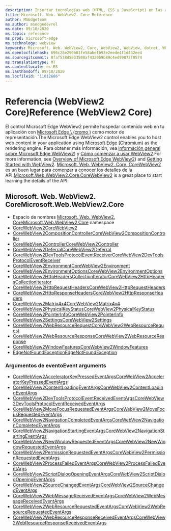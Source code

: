 ```yaml
---
description: Insertar tecnologías web (HTML, CSS y JavaScript) en las aplicaciones nativas con el control Microsoft Edge WebView2
title: Microsoft. Web. WebView2. Core Reference
author: MSEdgeTeam
ms.author: msedgedevrel
ms.date: 09/10/2020
ms.topic: reference
ms.prod: microsoft-edge
ms.technology: webview
keywords: Microsoft. Web. WebView2, Core, WebView2, WebView, dotnet, WPF, WinForms, App, Edge, CoreWebView2, CoreWebView2Controller, control de explorador, HTML Edge
ms.openlocfilehash: 696c28e290b81fe58abefb93e2eede4f1d432ee4
ms.sourcegitcommit: 0faf538d5033508af4320b9b89c4ed99872f0574
ms.translationtype: MT
ms.contentlocale: es-ES
ms.lasthandoff: 09/10/2020
ms.locfileid: "11012686"
---
```

# <span data-ttu-id="db675-104">Referencia (WebView2 Core)</span><span class="sxs-lookup"><span data-stu-id="db675-104">Reference (WebView2 Core)</span></span>  

<span data-ttu-id="db675-105">El control Microsoft Edge WebView2 permite hospedar contenido web en tu aplicación con [Microsoft Edge \ (cromo \)](https://www.microsoftedgeinsider.com) como motor de representación.</span><span class="sxs-lookup"><span data-stu-id="db675-105">The Microsoft Edge WebView2 control enables you to host web content in your application using [Microsoft Edge \(Chromium\)](https://www.microsoftedgeinsider.com) as the rendering engine.</span></span>  <span data-ttu-id="db675-106">Para obtener más información, vea [información general sobre Microsoft Edge WebView2](../../index.md)) y [Cómo comenzar a usar WebView2](../../gettingstarted/win32.md).</span><span class="sxs-lookup"><span data-stu-id="db675-106">For more information, see [Overview of Microsoft Edge WebView2](../../index.md)) and [Getting Started with WebView2](../../gettingstarted/win32.md).</span></span>  <span data-ttu-id="db675-107">[Microsoft. Web. WebView2. Core. CoreWebView2](0-9-538/microsoft-web-webview2-core-corewebview2.md) es un buen lugar para comenzar a conocer los detalles de la API.</span><span class="sxs-lookup"><span data-stu-id="db675-107">[Microsoft.Web.WebView2.Core.CoreWebView2](0-9-538/microsoft-web-webview2-core-corewebview2.md) is a great place to start learning the details of the API.</span></span>  

## <span data-ttu-id="db675-108">Microsoft. Web. WebView2. Core</span><span class="sxs-lookup"><span data-stu-id="db675-108">Microsoft.Web.WebView2.Core</span></span>
*   <span data-ttu-id="db675-109">Espacio de nombres [Microsoft. Web. WebView2. Core](0-9-628/namespace-microsoft-web-webview2-core.md)</span><span class="sxs-lookup"><span data-stu-id="db675-109">[Microsoft.Web.WebView2.Core](0-9-628/namespace-microsoft-web-webview2-core.md) namespace</span></span>
*   [<span data-ttu-id="db675-110">CoreWebView2</span><span class="sxs-lookup"><span data-stu-id="db675-110">CoreWebView2</span></span>](0-9-628/microsoft-web-webview2-core-corewebview2.md)
*   [<span data-ttu-id="db675-111">CoreWebView2CompositionController</span><span class="sxs-lookup"><span data-stu-id="db675-111">CoreWebView2CompositionController</span></span>](0-9-628/microsoft-web-webview2-core-corewebview2compositioncontroller.md)
*   [<span data-ttu-id="db675-112">CoreWebView2Controller</span><span class="sxs-lookup"><span data-stu-id="db675-112">CoreWebView2Controller</span></span>](0-9-628/microsoft-web-webview2-core-corewebview2controller.md)
*   [<span data-ttu-id="db675-113">CoreWebView2Deferral</span><span class="sxs-lookup"><span data-stu-id="db675-113">CoreWebView2Deferral</span></span>](0-9-628/microsoft-web-webview2-core-corewebview2deferral.md)
*   [<span data-ttu-id="db675-114">CoreWebView2DevToolsProtocolEventReceiver</span><span class="sxs-lookup"><span data-stu-id="db675-114">CoreWebView2DevToolsProtocolEventReceiver</span></span>](0-9-628/microsoft-web-webview2-core-corewebview2devtoolsprotocoleventreceiver.md)
*   [<span data-ttu-id="db675-115">CoreWebView2Environment</span><span class="sxs-lookup"><span data-stu-id="db675-115">CoreWebView2Environment</span></span>](0-9-628/microsoft-web-webview2-core-corewebview2environment.md)
*   [<span data-ttu-id="db675-116">CoreWebView2EnvironmentOptions</span><span class="sxs-lookup"><span data-stu-id="db675-116">CoreWebView2EnvironmentOptions</span></span>](0-9-628/microsoft-web-webview2-core-corewebview2environmentoptions.md)
*   [<span data-ttu-id="db675-117">CoreWebView2HttpHeadersCollectionIterator</span><span class="sxs-lookup"><span data-stu-id="db675-117">CoreWebView2HttpHeadersCollectionIterator</span></span>](0-9-628/microsoft-web-webview2-core-corewebview2httpheaderscollectioniterator.md)
*   [<span data-ttu-id="db675-118">CoreWebView2HttpRequestHeaders</span><span class="sxs-lookup"><span data-stu-id="db675-118">CoreWebView2HttpRequestHeaders</span></span>](0-9-628/microsoft-web-webview2-core-corewebview2httprequestheaders.md)
*   [<span data-ttu-id="db675-119">CoreWebView2HttpResponseHeaders</span><span class="sxs-lookup"><span data-stu-id="db675-119">CoreWebView2HttpResponseHeaders</span></span>](0-9-628/microsoft-web-webview2-core-corewebview2httpresponseheaders.md)
*   [<span data-ttu-id="db675-120">CoreWebView2Matrix4x4</span><span class="sxs-lookup"><span data-stu-id="db675-120">CoreWebView2Matrix4x4</span></span>](0-9-628/microsoft-web-webview2-core-corewebview2matrix4x4.md)
*   [<span data-ttu-id="db675-121">CoreWebView2PhysicalKeyStatus</span><span class="sxs-lookup"><span data-stu-id="db675-121">CoreWebView2PhysicalKeyStatus</span></span>](0-9-628/microsoft-web-webview2-core-corewebview2physicalkeystatus.md)
*   [<span data-ttu-id="db675-122">CoreWebView2PointerInfo</span><span class="sxs-lookup"><span data-stu-id="db675-122">CoreWebView2PointerInfo</span></span>](0-9-628/microsoft-web-webview2-core-corewebview2pointerinfo.md)
*   [<span data-ttu-id="db675-123">CoreWebView2Settings</span><span class="sxs-lookup"><span data-stu-id="db675-123">CoreWebView2Settings</span></span>](0-9-628/microsoft-web-webview2-core-corewebview2settings.md)
*   [<span data-ttu-id="db675-124">CoreWebView2WebResourceRequest</span><span class="sxs-lookup"><span data-stu-id="db675-124">CoreWebView2WebResourceRequest</span></span>](0-9-628/microsoft-web-webview2-core-corewebview2webresourcerequest.md)
*   [<span data-ttu-id="db675-125">CoreWebView2WebResourceResponse</span><span class="sxs-lookup"><span data-stu-id="db675-125">CoreWebView2WebResourceResponse</span></span>](0-9-628/microsoft-web-webview2-core-corewebview2webresourceresponse.md)
*   [<span data-ttu-id="db675-126">CoreWebView2WindowFeatures</span><span class="sxs-lookup"><span data-stu-id="db675-126">CoreWebView2WindowFeatures</span></span>](0-9-628/microsoft-web-webview2-core-corewebview2windowfeatures.md)
*   [<span data-ttu-id="db675-127">EdgeNotFoundException</span><span class="sxs-lookup"><span data-stu-id="db675-127">EdgeNotFoundException</span></span>](0-9-628/microsoft-web-webview2-core-edgenotfoundexception.md)

### <span data-ttu-id="db675-128">Argumentos de evento</span><span class="sxs-lookup"><span data-stu-id="db675-128">Event arguments</span></span>

*   [<span data-ttu-id="db675-129">CoreWebView2AcceleratorKeyPressedEventArgs</span><span class="sxs-lookup"><span data-stu-id="db675-129">CoreWebView2AcceleratorKeyPressedEventArgs</span></span>](0-9-628/microsoft-web-webview2-core-corewebview2acceleratorkeypressedeventargs.md)
*   [<span data-ttu-id="db675-130">CoreWebView2ContentLoadingEventArgs</span><span class="sxs-lookup"><span data-stu-id="db675-130">CoreWebView2ContentLoadingEventArgs</span></span>](0-9-628/microsoft-web-webview2-core-corewebview2contentloadingeventargs.md)
*   [<span data-ttu-id="db675-131">CoreWebView2DevToolsProtocolEventReceivedEventArgs</span><span class="sxs-lookup"><span data-stu-id="db675-131">CoreWebView2DevToolsProtocolEventReceivedEventArgs</span></span>](0-9-628/microsoft-web-webview2-core-corewebview2devtoolsprotocoleventreceivedeventargs.md)
*   [<span data-ttu-id="db675-132">CoreWebView2MoveFocusRequestedEventArgs</span><span class="sxs-lookup"><span data-stu-id="db675-132">CoreWebView2MoveFocusRequestedEventArgs</span></span>](0-9-628/microsoft-web-webview2-core-corewebview2movefocusrequestedeventargs.md)
*   [<span data-ttu-id="db675-133">CoreWebView2NavigationCompletedEventArgs</span><span class="sxs-lookup"><span data-stu-id="db675-133">CoreWebView2NavigationCompletedEventArgs</span></span>](0-9-628/microsoft-web-webview2-core-corewebview2navigationcompletedeventargs.md)
*   [<span data-ttu-id="db675-134">CoreWebView2NavigationStartingEventArgs</span><span class="sxs-lookup"><span data-stu-id="db675-134">CoreWebView2NavigationStartingEventArgs</span></span>](0-9-628/microsoft-web-webview2-core-corewebview2navigationstartingeventargs.md)
*   [<span data-ttu-id="db675-135">CoreWebView2NewWindowRequestedEventArgs</span><span class="sxs-lookup"><span data-stu-id="db675-135">CoreWebView2NewWindowRequestedEventArgs</span></span>](0-9-628/microsoft-web-webview2-core-corewebview2newwindowrequestedeventargs.md)
*   [<span data-ttu-id="db675-136">CoreWebView2PermissionRequestedEventArgs</span><span class="sxs-lookup"><span data-stu-id="db675-136">CoreWebView2PermissionRequestedEventArgs</span></span>](0-9-628/microsoft-web-webview2-core-corewebview2permissionrequestedeventargs.md)
*   [<span data-ttu-id="db675-137">CoreWebView2ProcessFailedEventArgs</span><span class="sxs-lookup"><span data-stu-id="db675-137">CoreWebView2ProcessFailedEventArgs</span></span>](0-9-628/microsoft-web-webview2-core-corewebview2processfailedeventargs.md)
*   [<span data-ttu-id="db675-138">CoreWebView2ScriptDialogOpeningEventArgs</span><span class="sxs-lookup"><span data-stu-id="db675-138">CoreWebView2ScriptDialogOpeningEventArgs</span></span>](0-9-628/microsoft-web-webview2-core-corewebview2scriptdialogopeningeventargs.md)
*   [<span data-ttu-id="db675-139">CoreWebView2SourceChangedEventArgs</span><span class="sxs-lookup"><span data-stu-id="db675-139">CoreWebView2SourceChangedEventArgs</span></span>](0-9-628/microsoft-web-webview2-core-corewebview2sourcechangedeventargs.md)
*   [<span data-ttu-id="db675-140">CoreWebView2WebMessageReceivedEventArgs</span><span class="sxs-lookup"><span data-stu-id="db675-140">CoreWebView2WebMessageReceivedEventArgs</span></span>](0-9-628/microsoft-web-webview2-core-corewebview2webmessagereceivedeventargs.md)
*   [<span data-ttu-id="db675-141">CoreWebView2WebResourceRequestedEventArgs</span><span class="sxs-lookup"><span data-stu-id="db675-141">CoreWebView2WebResourceRequestedEventArgs</span></span>](0-9-628/microsoft-web-webview2-core-corewebview2webresourcerequestedeventargs.md)
*   [<span data-ttu-id="db675-142">CoreWebView2WebResourceResponseReceivedEventArgs</span><span class="sxs-lookup"><span data-stu-id="db675-142">CoreWebView2WebResourceResponseReceivedEventArgs</span></span>](0-9-628/microsoft-web-webview2-core-corewebview2webresourceresponsereceivedeventargs.md)
